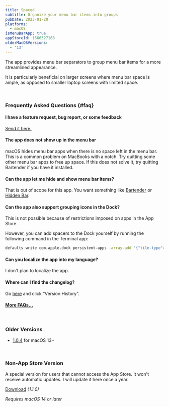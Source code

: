 ```yaml
---
title: Spaced
subtitle: Organize your menu bar items into groups
pubDate: 2023-01-20
platforms:
  - macOS
isMenuBarApp: true
appStoreId: 1666327168
olderMacOSVersions:
  - '13'
---
```


The app provides menu bar separators to group menu bar items for a more streamlined appearance.

It is particularly beneficial on larger screens where menu bar space is ample, as opposed to smaller laptop screens with limited space.

<br>

### Frequently Asked Questions {#faq}

#### I have a feature request, bug report, or some feedback

[Send it here.](https://sindresorhus.com/feedback?product=Spaced&referrer=Website-FAQ)

#### The app does not show up in the menu bar

macOS hides menu bar apps when there is no space left in the menu bar. This is a common problem on MacBooks with a notch. Try quitting some other menu bar apps to free up space. If this does not solve it, try quitting Bartender if you have it installed.

#### Can the app let me hide and show menu bar items?

That is out of scope for this app. You want something like [Bartender](https://www.macbartender.com) or [Hidden Bar](https://apps.apple.com/no/app/hidden-bar/id1452453066?mt=12).

#### Can the app also support grouping icons in the Dock?

This is not possible because of restrictions imposed on apps in the App Store.

However, you can add spacers to the Dock yourself by running the following command in the Terminal app:

```sh
defaults write com.apple.dock persistent-apps -array-add '{"tile-type"="spacer-tile";}' && killall Dock
```

#### Can you localize the app into my language?

I don't plan to localize the app.

#### Where can I find the changelog?

Go [here](https://apps.apple.com/app/id1666327168) and click “Version History”.

#### [More FAQs…](/apps/faq)

<br>

### Older Versions

- [1.0.4](https://github.com/sindresorhus/meta/files/13852708/Spaced.1.0.4.-.macOS.13.zip) for macOS 13+

<br>

### Non-App Store Version

A special version for users that cannot access the App Store. It won't receive automatic updates. I will update it here once a year.

[Download](https://www.dropbox.com/scl/fi/3hcn8tysy1x2cjnlfdnlt/Spaced-1.1.0-1704617091.zip?rlkey=wyva3oju2yron1aoxydt3l9j0&raw=1) *(1.1.0)*

*Requires macOS 14 or later*
